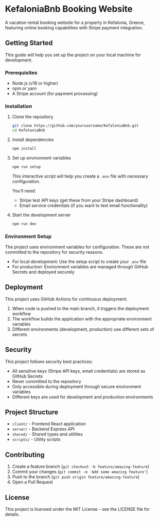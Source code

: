 # KefaloniaBnb Booking Website

A vacation rental booking website for a property in Kefalonia, Greece, featuring online booking capabilities with Stripe payment integration.

## Getting Started

This guide will help you set up the project on your local machine for development.

### Prerequisites

- Node.js (v18 or higher)
- npm or yarn
- A Stripe account (for payment processing)

### Installation

1. Clone the repository
   ```bash
   git clone https://github.com/yourusername/KefaloniaBnb.git
   cd KefaloniaBnb
   ```

2. Install dependencies
   ```bash
   npm install
   ```

3. Set up environment variables
   ```bash
   npm run setup
   ```
   This interactive script will help you create a `.env` file with necessary configuration.
   
   You'll need:
   - Stripe test API keys (get these from your Stripe dashboard)
   - Email service credentials (if you want to test email functionality)

4. Start the development server
   ```bash
   npm run dev
   ```

### Environment Setup

The project uses environment variables for configuration. These are not committed to the repository for security reasons.

- For local development: Use the setup script to create your `.env` file
- For production: Environment variables are managed through GitHub Secrets and deployed securely

## Deployment

This project uses GitHub Actions for continuous deployment:

1. When code is pushed to the main branch, it triggers the deployment workflow
2. The workflow builds the application with the appropriate environment variables
3. Different environments (development, production) use different sets of secrets

## Security

This project follows security best practices:

- All sensitive keys (Stripe API keys, email credentials) are stored as GitHub Secrets
- Never committed to the repository
- Only accessible during deployment through secure environment variables
- Different keys are used for development and production environments

## Project Structure

- `client/` - Frontend React application
- `server/` - Backend Express API
- `shared/` - Shared types and utilities
- `scripts/` - Utility scripts

## Contributing

1. Create a feature branch (`git checkout -b feature/amazing-feature`)
2. Commit your changes (`git commit -m 'Add some amazing feature'`)
3. Push to the branch (`git push origin feature/amazing-feature`)
4. Open a Pull Request

## License

This project is licensed under the MIT License - see the LICENSE file for details.